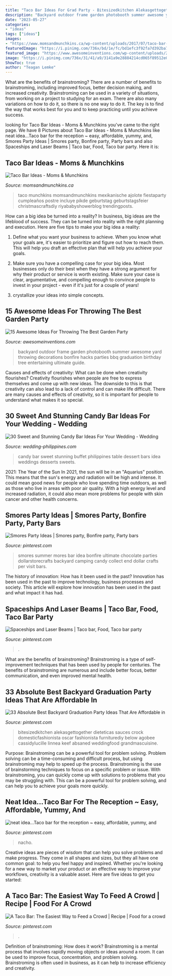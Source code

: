 ```yaml
---
title: "Taco Bar Ideas For Grad Party - Bitesizedkitchen Alekasgettogether Dieteticas Sauces Crock Domesticfashionista Oscar Fashionista Furniturediy Below Agobee Cassidylucille Linnea Keef Absaned Weddingfood Grandmascuisine"
description: "Backyard outdoor frame garden photobooth summer awesome yard throwing decorations bonfire hacks parties bbq graduation birthday tree entertaining ultimate guide"
date: "2023-05-27"
categories:
- "ideas"
tags: ["ideas"]
images:
- "https://www.momsandmunchkins.ca/wp-content/uploads/2017/07/taco-bar-ideas.jpg"
featuredImage: "https://i.pinimg.com/736x/bd/1e/fc/bd1efc3f92fa7d392ba73c4f22bad671.jpg"
featured_image: "https://www.awesomeinventions.com/wp-content/uploads/2015/04/easy-photobooth.jpg"
image: "https://i.pinimg.com/736x/31/41/a9/3141a9e28884214cd065f89512e0cc53.jpg"
ShowToc: true
author: "Teagan Lemke"
---
```



What are the benefits of brainstroming?
There are a number of benefits to brainstroming, including improved focus, better decision making, and increased creativity. Brainstroming can be used in a variety of situations, from working on a project to studying for an exam. There are also many variations on how to do it, so there is no one way to do it. The key is to find the way that works best for you and to keep practicing until you achieve success.

	

		
looking for Taco Bar Ideas - Moms &amp; Munchkins you've came to the right page. We have 8 Pictures about Taco Bar Ideas - Moms &amp; Munchkins like neat idea...Taco bar for the reception ~ easy, affordable, yummy, and, Smores Party Ideas | Smores party, Bonfire party, Party bars and also Spaceships and Laser Beams | Taco bar, Food, Taco bar party. Here it is:
		
    
## Taco Bar Ideas - Moms &amp; Munchkins

<img loading=lazy src="https://www.momsandmunchkins.ca/wp-content/uploads/2017/07/taco-bar-ideas.jpg" onerror="this.onerror=null;this.src='https://tse1.mm.bing.net/th?id=OIP.AqHCEs1-7XiW6KjYpAisowHaNe&amp;pid=15.1';" alt="Taco Bar Ideas - Moms &amp; Munchkins">

_Source: momsandmunchkins.ca_

>taco munchkins momsandmunchkins mexikanische ajolote fiestaparty cumpleaños postre incluye pikde geburtstag geburtstagsfeier christmascraftsdiy riyababyshowerblog trendingposts. 

	

How can a big idea be turned into a reality?
In business, big ideas are the lifeblood of success. They can be turned into reality with the right planning and execution. Here are five tips to make your big idea a reality:
1. Define what you want your business to achieve. When you know what your goals are, it's easier to prioritize and figure out how to reach them. This will help you draft an effective plan that will help you achieve your goals.

2. Make sure you have a compelling case for your big idea. Most businesses only do their best when they have a strong argument for why their product or service is worth existing. Make sure your case is clear, argumentative, and compelling enough to convince people to invest in your project - even if it's just for a couple of years!

3. crystallize your ideas into simple concepts.

    
## 15 Awesome Ideas For Throwing The Best Garden Party

<img loading=lazy src="https://www.awesomeinventions.com/wp-content/uploads/2015/04/easy-photobooth.jpg" onerror="this.onerror=null;this.src='https://tse4.mm.bing.net/th?id=OIP.wvF6V2tVXwSCrIdC9WKv2QHaLI&amp;pid=15.1';" alt="15 Awesome Ideas For Throwing The Best Garden Party">

_Source: awesomeinventions.com_

>backyard outdoor frame garden photobooth summer awesome yard throwing decorations bonfire hacks parties bbq graduation birthday tree entertaining ultimate guide. 

	

Causes and effects of creativity: What can be done when creativity flourishes?
Creativity flourishes when people are free to express themselves and come up with new ideas. The downside to this is that creativity can also lead to a lack of control and can make life difficult. There are many causes and effects of creativity, so it is important for people to understand what makes it so special.

    
## 30 Sweet And Stunning Candy Bar Ideas For Your Wedding - Wedding

<img loading=lazy src="http://www.wedding-philippines.com/wp-content/uploads/2015/09/Wedding-Philippines-30-Sweet-and-Stunning-Candy-Bar-Buffet-Food-Ideas-For-Your-Wedding-14.jpg" onerror="this.onerror=null;this.src='https://tse2.mm.bing.net/th?id=OIP.J60-gUnnM6O8T7wjalwfLAHaKT&amp;pid=15.1';" alt="30 Sweet and Stunning Candy Bar Ideas For Your Wedding - Wedding">

_Source: wedding-philippines.com_

>candy bar sweet stunning buffet philippines table dessert bars idea weddings desserts sweets. 

	

2021: The Year of the Sun
In 2021, the sun will be in an "Aquarius" position. This means that the sun's energy and radiation will be high and intense. It could mean good news for people who love spending time outdoors, as well as those who live in areas with poor air quality. With a high energy level and increased radiation, it could also mean more problems for people with skin cancer and other health concerns.

    
## Smores Party Ideas | Smores Party, Bonfire Party, Party Bars

<img loading=lazy src="https://i.pinimg.com/736x/bb/1c/4d/bb1c4d2471ef97e14f10385e9a9bb3f4.jpg" onerror="this.onerror=null;this.src='https://tse1.mm.bing.net/th?id=OIP.d4OEcnK3n7gcbNp4kLvMIwHaLI&amp;pid=15.1';" alt="Smores Party Ideas | Smores party, Bonfire party, Party bars">

_Source: pinterest.com_

>smores summer mores bar idea bonfire ultimate chocolate parties dollarstorecrafts backyard camping candy collect end dollar crafts per visit bars. 

	

The history of innovation: How has it been used in the past?
Innovation has been used in the past to improve technology, business processes and society. This article will explore how innovation has been used in the past and what impact it has had.

    
## Spaceships And Laser Beams | Taco Bar, Food, Taco Bar Party

<img loading=lazy src="https://i.pinimg.com/736x/30/a0/42/30a042c39d682eed45950ae3ea55fe41.jpg" onerror="this.onerror=null;this.src='https://tse2.mm.bing.net/th?id=OIP.CvihAI0ceF4Bx4y-BEExBgHaLF&amp;pid=15.1';" alt="Spaceships and Laser Beams | Taco bar, Food, Taco bar party">

_Source: pinterest.com_

>. 

	

What are the benefits of brainstroming?
Brainstroming is a type of self-improvement techniques that has been used by people for centuries. The benefits of brainstroming are numerous and include better focus, better communication, and even improved mental health.

    
## 33 Absolute Best Backyard Graduation Party Ideas That Are Affordable In

<img loading=lazy src="https://i.pinimg.com/736x/bd/1e/fc/bd1efc3f92fa7d392ba73c4f22bad671.jpg" onerror="this.onerror=null;this.src='https://tse1.mm.bing.net/th?id=OIP.lPVqvTN67j8xni2fXzGJjgHaLG&amp;pid=15.1';" alt="33 Absolute Best Backyard Graduation Party Ideas That Are Affordable in">

_Source: pinterest.com_

>bitesizedkitchen alekasgettogether dieteticas sauces crock domesticfashionista oscar fashionista furniturediy below agobee cassidylucille linnea keef absaned weddingfood grandmascuisine. 

	

Purpose: Brainstroming can be a powerful tool for problem solving.
Problem solving can be a time-consuming and difficult process, but using brainstroming may help to speed up the process. Brainstroming is the use of brainstorming techniques to focus on a specific problem or issue. With brainstroming, you can quickly come up with solutions to problems that you may be struggling with. This can be a powerful tool for problem solving, and can help you to achieve your goals more quickly.

    
## Neat Idea...Taco Bar For The Reception ~ Easy, Affordable, Yummy, And

<img loading=lazy src="https://s-media-cache-ak0.pinimg.com/736x/5c/8b/1c/5c8b1cc8347137de49bcf4e8f2fab9f5.jpg" onerror="this.onerror=null;this.src='https://tse2.mm.bing.net/th?id=OIP.YeVk2RDjvqKjMdMtn9QJ2gHaJ7&amp;pid=15.1';" alt="neat idea...Taco bar for the reception ~ easy, affordable, yummy, and">

_Source: pinterest.com_

>nacho. 

	

Creative ideas are pieces of wisdom that can help you solve problems and make progress. They come in all shapes and sizes, but they all have one common goal: to help you feel happy and inspired. Whether you're looking for a new way to market your product or an effective way to improve your workflows, creativity is a valuable asset. Here are five ideas to get you started: 

    
## A Taco Bar: The Easiest Way To Feed A Crowd | Recipe | Food For A Crowd

<img loading=lazy src="https://i.pinimg.com/736x/31/41/a9/3141a9e28884214cd065f89512e0cc53.jpg" onerror="this.onerror=null;this.src='https://tse4.mm.bing.net/th?id=OIP.wzBdOYUHeWKA_2agw6gPaAAAAA&amp;pid=15.1';" alt="A Taco Bar: The Easiest Way to Feed a Crowd | Recipe | Food for a crowd">

_Source: pinterest.com_

>. 

	

Definition of brainstroming: How does it work?
Brainstroming is a mental process that involves rapidly moving objects or ideas around a room. It can be used to improve focus, concentration, and problem solving. Brainstroming is often used in business, as it can help to increase efficiency and creativity.

